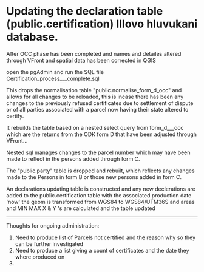 # **Updating the declaration table \(public.certification\) Illovo hluvukani database.**

After OCC phase has been completed and names and detailes altered through VFront and spatial data has been corrected in QGIS

open the pgAdmin and run the SQL file Certification\_process\_\_\_complete.sql

This drops the normalisation table "public.normalise\_form\_d\_occ" and allows for all changes to be reloaded, this is incase there has been any changes to the previously refused certificates due to settlement of dispute or of all parties associated with a parcel now having their state altered to certify.

It rebuilds the table based on a nested select query from form\_d\_\_\_occ which are the returns from the ODK form D that have been adjusted through VFront...

Nested sql manages changes to the parcel number which may have been made to reflect in the persons added through form C.

The "public.party" table is dropped and rebuilt, which reflects any changes made to the Persons in form B or those new persons added in form C.

An declarations updating table is constructed and any new declerations are added to the public.certification table with the associated production date 'now' the geom is transformed from WGS84 to WGS84/UTM36S and areas and MIN MAX X & Y 's are calculated and the table updated

---

Thoughts for ongoing administration:

1. Need to produce list of Parcels not certified and the reason why so they can be further investigated
2. Need to produce a list giving a count of certificates and the date they where produced on
3. 


